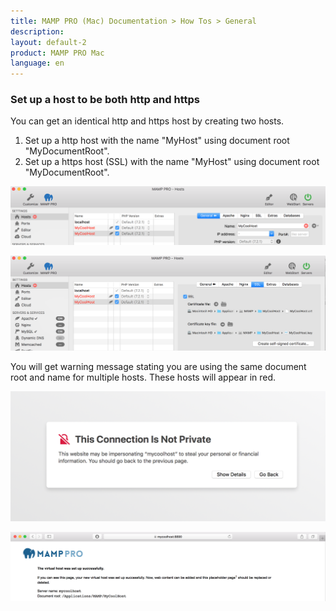 ```yaml
---
title: MAMP PRO (Mac) Documentation > How Tos > General
description: 
layout: default-2
product: MAMP PRO Mac
language: en
---
```


### Set up a host to be both http and https

You can get an identical http and https host by creating two hosts.

1. Set up a http host with the name "MyHost" using document root "MyDocumentRoot".
2. Set up a https host (SSL) with the name "MyHost" using document root "MyDocumentRoot".


 ![MAMP](/en/MAMP-PRO-Mac/How-Tos/General/SetupHostHttpHttps/General.png)
 
 ![MAMP](/en/MAMP-PRO-Mac/How-Tos/General/SetupHostHttpHttps/SSL.png)
 

You will get warning message stating you are using the same document root and name for multiple hosts. These hosts will appear in red.


 ![MAMP](/en/MAMP-PRO-Mac/How-Tos/General/SetupHostHttpHttps/Connection.png)
 
 ![MAMP](/en/MAMP-PRO-Mac/How-Tos/General/SetupHostHttpHttps/sslSite.png)

